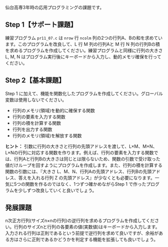 仙台高専3年時の応用プログラミングの課題です。

## Step 1【サポート課題】

練習プログラム `pr11_07.c` は `nrow` 行 `ncolm` 列の2つの行列A、Bの和を求めています。このプログラムを改良して、L 行 M 列の行列Aと M 行 N 列の行列Bの積を求めるプログラムを作成してください。練習プログラムと同様に行列の大きさ L, M, N はプログラム実行後にキーボードから入力し、動的メモリ確保を行ってください。

## Step 2【基本課題】

Step 1 に加えて、機能を関数化したプログラムを作成してください。グローバル変数は使用しないでください。

- 行列のメモリ(領域)を動的に確保する関数
- 行列の要素を入力する関数
- 行列の積を計算する関数
- 行列を出力する関数
- 行列のメモリ(領域)を解放する関数

**ヒント：** 引数に行列の大きさと行列の先頭アドレスを渡して、L×M、M×N、L×Nの行列に対応する関数を作ります。例えば、行列の要素を入力する関数では、行列Aと行列Bの大きさは同じとは限らないため、関数の引数で受け取った値だけループを回すようにプログラムを作成します。また、行列の積を計算する関数の引数には、『大きさ L、M、N、行列Aの先頭アドレス、行列Bの先頭アドレス、答えを入れる行列 Z の先頭アドレス』が少なくとも必要になります。一気に5つの関数を作るのではなく、1つずつ確かめながらStep 1 で作ったプログラムを少しずつ改良していくと良いでしょう。

## 発展課題

n次正方行列(サイズn×nの行列)の逆行列を求めるプログラムを作成してください。行列のサイズnと行列の各要素の値(実数値)はキーボードから入力します。入力される行列は正則であるという前提で逆行列を求めて良いですが、余裕がある方はさらに正則であるかどうかを判定する機能を拡張しても良いでしょう。
